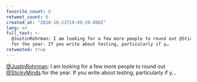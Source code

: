 ```yaml
---
favorite_count: 0
retweet_count: 0
created_at: "2018-10-23T19:49:20.000Z"
lang: en
full_text: >-
  @JustinRohrman: I am looking for a few more people to round out @StickyMinds
  for the year. If you write about testing, particularly if y…
retweeted: true
---
```


[@JustinRohrman](https://twitter.com/JustinRohrman): I am looking for a few more
people to round out [@StickyMinds](https://twitter.com/StickyMinds) for the
year. If you write about testing, particularly if y…
